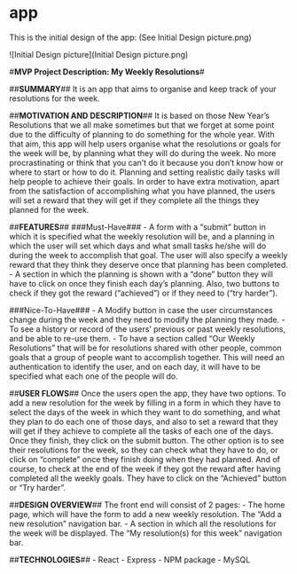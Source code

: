 # app
This is the initial design of the app:
(See Initial Design picture.png)

![Initial Design picture](Initial Design picture.png)

#**MVP Project Description: My Weekly Resolutions**#

##**SUMMARY**##
It is an app that aims to organise and keep track of your resolutions for the week. 

##**MOTIVATION AND DESCRIPTION**##
It is based on those New Year’s Resolutions that we all make sometimes but that we forget at some point due to the difficulty of planning to do something for the whole year. With that aim, this app will help users organise what the resolutions or goals for the week will be, by planning what they will do during the week.
No more procrastinating or think that you can’t do it because you don’t know how or where to start or how to do it. Planning and setting realistic daily tasks will help people to achieve their goals.
In order to have extra motivation, apart from the satisfaction of accomplishing what you have planned, the users will set a reward that they will get if they complete all the things they planned for the week.

##**FEATURES**##
###Must-Have###
	- A form with a “submit” button in which it is specified what the weekly resolution will be, and a planning in which the user will set which days and what small tasks he/she will do during the week to accomplish that goal. The user will also specify a weekly reward that they think they deserve once that planning has been completed.
	- A section in which the planning is shown with a “done” button they will have to click on once they finish each day’s planning. Also, two buttons to check if they got the reward (“achieved”) or if they need to (“try harder”).
	
###Nice-To-Have###
	- A Modify button in case the user circumstances change during the week and they need to modify the planning they made.
	- To see a history or record of the users’ previous or past weekly resolutions, and be able to re-use them.
	- To have a section called “Our Weekly Resolutions” that will be for resolutions shared with other people, common goals that a group of people want to accomplish together. This will need an authentication to identify the user, and on each day, it will have to be specified what each one of the people will do.
	
##**USER FLOWS**##
Once the users open the app, they have two options. To add a new resolution for the week by filling in a form in which they have to select the days of the week in which they want to do something, and what they plan to do each one of those days, and also to set a reward that they will get if they achieve to complete all the tasks of each one of the days. Once they finish, they click on the submit button. 
The other option is to see their resolutions for the week, so they can check what they have to do, or click on “complete” once they finish doing when they had planned. And of course, to check at the end of the week if they got the reward after having completed all the weekly goals. They have to click on the “Achieved” button or “Try harder”.


##**DESIGN OVERVIEW**##
The front end will consist of 2 pages:
	- The home page, which will have the form to add a new weekly resolution. The “Add a new resolution” navigation bar.
	- A section in which all the resolutions for the week will be displayed. The “My resolution(s) for this week” navigation bar. 

##**TECHNOLOGIES**##
	- React
	- Express
	- NPM package
	- MySQL


